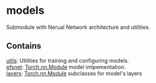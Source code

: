 # models

Submodule with Nerual Network architecture and utilities.

## Contains


[utils](utils): Utilities for training and configuring models.  
[efsnet](efsnet.py): [Torch.nn.Module](https://pytorch.org/docs/stable/generated/torch.nn.Module.html) model 
imlpementation.  
[layers](layers.py): [Torch.nn.Module](https://pytorch.org/docs/stable/generated/torch.nn.Module.html) subclasses for
model's layers 
